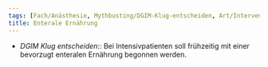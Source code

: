 ```yaml
---
tags: [Fach/Anästhesie, Mythbusting/DGIM-Klug-entscheiden, Art/Intervention/Therapie, Mythbusting/DGIM-Klug-entscheiden]
title: Enterale Ernährung
---
```

- *DGIM Klug entscheiden*:: Bei Intensivpatienten soll frühzeitig mit einer bevorzugt enteralen Ernährung begonnen werden.
